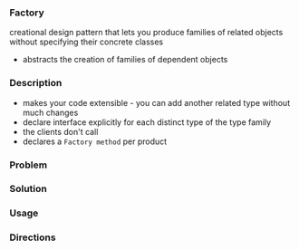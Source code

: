 ﻿### Factory
 creational design pattern that lets you produce families of related objects without specifying their
 concrete classes
- abstracts the creation of families of dependent objects
### Description
- makes your code extensible - you can add another related type without much changes
- declare interface explicitly for each distinct type of the type family
- the clients don't call
- declares a `Factory method` per product
### Problem

### Solution

### Usage

### Directions